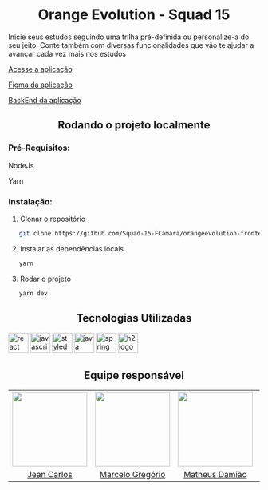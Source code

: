 <h1 align='center'>Orange Evolution - Squad 15</h1>

Inicie seus estudos seguindo uma trilha pré-definida ou personalize-a do seu jeito. Conte também com diversas funcionalidades que vão te ajudar a avançar cada vez mais nos estudos

[Acesse a aplicação]()

[Figma da aplicação](https://www.figma.com/file/7OcF3ZdgqwMXVWMur5lHvw/Orange-Evolution---Squad-15)

[BackEnd da aplicação](https://github.com/Squad-15-FCamara/orangeevolution-backend)

<h2 align='center'>Rodando o projeto localmente</h2>

<h3>Pré-Requisitos:</h3>
NodeJs

Yarn

<h3>Instalação:</h3>

1. Clonar o repositório

```sh
   git clone https://github.com/Squad-15-FCamara/orangeevolution-frontend.git
```

2. Instalar as dependências locais

```sh
   yarn
```

3. Rodar o projeto

```sh
   yarn dev
```

<h2 align='center'>Tecnologias Utilizadas</h2>
<div>
  <img src="https://cdn.jsdelivr.net/gh/devicons/devicon/icons/react/react-original-wordmark.svg" width='40' heigth='40' alt='react logo'/>
  <img src="https://cdn.jsdelivr.net/gh/devicons/devicon/icons/javascript/javascript-original.svg" width='40' height='40' alt='javascript logo'/>
  <img src="https://styled-components.com/logo.png" width='40' height='40' alt='styled components logo'/>
  <img src="https://cdn.jsdelivr.net/gh/devicons/devicon/icons/java/java-original-wordmark.svg" width='40' height='40' alt='java logo'/>
  <img src="https://cdn.jsdelivr.net/gh/devicons/devicon/icons/spring/spring-original-wordmark.svg" width='40' height='40' alt='spring logo'/>
  <img src="https://www.h2database.com/html/images/h2-logo-2.png" width='40' height='40' alt='h2 logo'/>
</div>

<h2 align='center'>Equipe responsável</h2>

<table>
  <tr align="center">
    <td>
      <a href="https://github.com/Doge-Sma" target="_blank">
        <img src="https://avatars.githubusercontent.com/u/67993920?v=4" height="150px">
      </a>
    </td>
    <td>
      <a href="https://github.com/marcelofgaraujo" target="_blank">
        <img src="https://avatars.githubusercontent.com/u/100220359?v=4" height="150px">
      </a>
    </td>
    <td>
      <a href="https://github.com/matheusdamiao" target="_blank">
        <img src="https://avatars.githubusercontent.com/u/84056783?v=4" height="150px">
      </a>
    </td>
    <td>
      <a href="https://github.com/VMatiasDev" target="_blank">
        <img src="https://avatars.githubusercontent.com/u/109880266?v=4" height="150px">
      </a>
    </td>
  </tr>
  <tr align="center">
    <td>
      <a href="https://github.com/Doge-Sma" target="_blank">Jean Carlos</a>
    </td>
    <td>
      <a href="https://github.com/marcelofgaraujo" target="_blank">Marcelo Gregório</a>
    </td>
    <td>
      <a href="https://github.com/matheusdamiao" target="_blank">Matheus Damião</a>
    </td>
    <td>
      <a href="https://github.com/VMatiasDev" target="_blank">Vitor Matias</a>
    </td>
  </tr>
</table>
